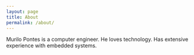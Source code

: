 ```yaml
---
layout: page
title: About
permalink: /about/
---
```


Murilo Pontes is a computer engineer. He loves technology. Has extensive experience with embedded systems.

